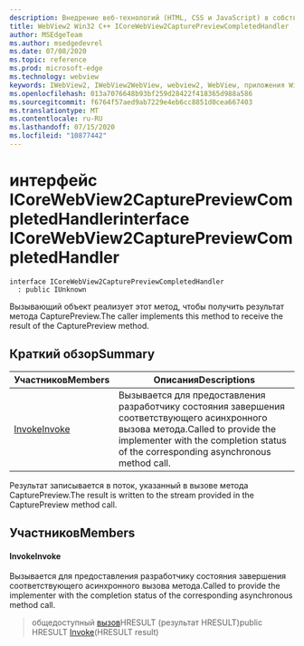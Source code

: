 ```yaml
---
description: Внедрение веб-технологий (HTML, CSS и JavaScript) в собственные приложения с помощью элемента управления Microsoft Edge WebView2
title: WebView2 Win32 C++ ICoreWebView2CapturePreviewCompletedHandler
author: MSEdgeTeam
ms.author: msedgedevrel
ms.date: 07/08/2020
ms.topic: reference
ms.prod: microsoft-edge
ms.technology: webview
keywords: IWebView2, IWebView2WebView, webview2, WebView, приложения Win32, Win32, EDGE, ICoreWebView2, ICoreWebView2Controller, управление браузером, EDGE HTML, ICoreWebView2CapturePreviewCompletedHandler
ms.openlocfilehash: 013a7076648b93bf259d28422f418365d988a586
ms.sourcegitcommit: f6764f57aed9ab7229e4eb6cc8851d0cea667403
ms.translationtype: MT
ms.contentlocale: ru-RU
ms.lasthandoff: 07/15/2020
ms.locfileid: "10877442"
---
```

# <span data-ttu-id="cf739-104">интерфейс ICoreWebView2CapturePreviewCompletedHandler</span><span class="sxs-lookup"><span data-stu-id="cf739-104">interface ICoreWebView2CapturePreviewCompletedHandler</span></span> 

```
interface ICoreWebView2CapturePreviewCompletedHandler
  : public IUnknown
```

<span data-ttu-id="cf739-105">Вызывающий объект реализует этот метод, чтобы получить результат метода CapturePreview.</span><span class="sxs-lookup"><span data-stu-id="cf739-105">The caller implements this method to receive the result of the CapturePreview method.</span></span>

## <span data-ttu-id="cf739-106">Краткий обзор</span><span class="sxs-lookup"><span data-stu-id="cf739-106">Summary</span></span>

 <span data-ttu-id="cf739-107">Участников</span><span class="sxs-lookup"><span data-stu-id="cf739-107">Members</span></span>                        | <span data-ttu-id="cf739-108">Описания</span><span class="sxs-lookup"><span data-stu-id="cf739-108">Descriptions</span></span>
--------------------------------|---------------------------------------------
[<span data-ttu-id="cf739-109">Invoke</span><span class="sxs-lookup"><span data-stu-id="cf739-109">Invoke</span></span>](#invoke) | <span data-ttu-id="cf739-110">Вызывается для предоставления разработчику состояния завершения соответствующего асинхронного вызова метода.</span><span class="sxs-lookup"><span data-stu-id="cf739-110">Called to provide the implementer with the completion status of the corresponding asynchronous method call.</span></span>

<span data-ttu-id="cf739-111">Результат записывается в поток, указанный в вызове метода CapturePreview.</span><span class="sxs-lookup"><span data-stu-id="cf739-111">The result is written to the stream provided in the CapturePreview method call.</span></span>

## <span data-ttu-id="cf739-112">Участников</span><span class="sxs-lookup"><span data-stu-id="cf739-112">Members</span></span>

#### <span data-ttu-id="cf739-113">Invoke</span><span class="sxs-lookup"><span data-stu-id="cf739-113">Invoke</span></span> 

<span data-ttu-id="cf739-114">Вызывается для предоставления разработчику состояния завершения соответствующего асинхронного вызова метода.</span><span class="sxs-lookup"><span data-stu-id="cf739-114">Called to provide the implementer with the completion status of the corresponding asynchronous method call.</span></span>

> <span data-ttu-id="cf739-115">общедоступный [вызов](#invoke)HRESULT (результат HRESULT)</span><span class="sxs-lookup"><span data-stu-id="cf739-115">public HRESULT [Invoke](#invoke)(HRESULT result)</span></span>

